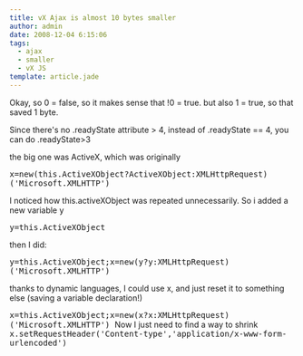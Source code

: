 ```yaml
---
title: vX Ajax is almost 10 bytes smaller
author: admin
date: 2008-12-04 6:15:06
tags: 
  - ajax
  - smaller
  - vX JS
template: article.jade
---
```


Okay, so 0 = false, so it makes sense that !0 = true. but also 1 = true, so that saved 1 byte.

Since there's no .readyState attribute &gt; 4, instead of .readyState == 4, you can do .readyState&gt;3

the big one was ActiveX, which was originally

<tt>x=new(</tt><tt>this.ActiveXObject</tt><tt>?</tt><tt>ActiveXObject</tt><tt>:XMLHttpRequest)('Microsoft.XMLHTTP')</tt>

I noticed how this.activeXObject was repeated unnecessarily. So i added a new variable y

<tt>y=this.ActiveXObject</tt>

then I did:

<tt>y=this.ActiveXObject;x=new(y?y:XMLHttpRequest)('Microsoft.XMLHTTP')</tt>

thanks to dynamic languages, I could use x, and just reset it to something else (saving a variable declaration!)

<tt>x=this.ActiveXObject;x=new(x?x:XMLHttpRequest)('Microsoft.XMLHTTP')
</tt>
Now I just need to find a way to shrink <tt>x.setRequestHeader('Content-type','application/x-www-form-urlencoded')</tt>
